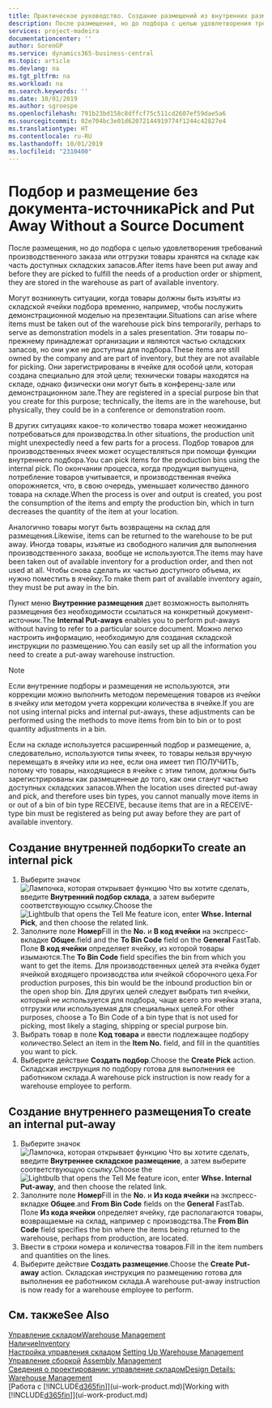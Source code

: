 ```yaml
---
title: Практическое руководство. Создание размещений из внутренних размещений | Документация Майкрософт
description: После размещения, но до подбора с целью удовлетворения требований производственного заказа или отгрузки товары хранятся на складе как часть доступных складских запасов.
services: project-madeira
documentationcenter: ''
author: SorenGP
ms.service: dynamics365-business-central
ms.topic: article
ms.devlang: na
ms.tgt_pltfrm: na
ms.workload: na
ms.search.keywords: ''
ms.date: 10/01/2019
ms.author: sgroespe
ms.openlocfilehash: 791b23bd158c8dffcf75c511cd2607ef59dae5a6
ms.sourcegitcommit: 02e704bc3e01d62072144919774f1244c42827e4
ms.translationtype: HT
ms.contentlocale: ru-RU
ms.lasthandoff: 10/01/2019
ms.locfileid: "2310400"
---
```

# <a name="pick-and-put-away-without-a-source-document"></a><span data-ttu-id="1c608-103">Подбор и размещение без документа-источника</span><span class="sxs-lookup"><span data-stu-id="1c608-103">Pick and Put Away Without a Source Document</span></span>
<span data-ttu-id="1c608-104">После размещения, но до подбора с целью удовлетворения требований производственного заказа или отгрузки товары хранятся на складе как часть доступных складских запасов.</span><span class="sxs-lookup"><span data-stu-id="1c608-104">After items have been put away and before they are picked to fulfill the needs of a production order or shipment, they are stored in the warehouse as part of available inventory.</span></span>  

<span data-ttu-id="1c608-105">Могут возникнуть ситуации, когда товары должны быть изъяты из складской ячейки подбора временно, например, чтобы послужить демонстрационной моделью на презентации.</span><span class="sxs-lookup"><span data-stu-id="1c608-105">Situations can arise where items must be taken out of the warehouse pick bins temporarily, perhaps to serve as demonstration models in a sales presentation.</span></span> <span data-ttu-id="1c608-106">Эти товары по-прежнему принадлежат организации и являются частью складских запасов, но они уже не доступны для подбора.</span><span class="sxs-lookup"><span data-stu-id="1c608-106">These items are still owned by the company and are part of inventory, but they are not available for picking.</span></span> <span data-ttu-id="1c608-107">Они зарегистрированы в ячейке для особой цели, которая создана специально для этой цели; технически товары находятся на складе, однако физически они могут быть в конференц-зале или демонстрационном зале.</span><span class="sxs-lookup"><span data-stu-id="1c608-107">They are registered in a special purpose bin that you create for this purpose; technically, the items are in the warehouse, but physically, they could be in a conference or demonstration room.</span></span>  

<span data-ttu-id="1c608-108">В других ситуациях какое-то количество товара может неожиданно потребоваться для производства.</span><span class="sxs-lookup"><span data-stu-id="1c608-108">In other situations, the production unit might unexpectedly need a few parts for a process.</span></span> <span data-ttu-id="1c608-109">Подбор товаров для производственных ячеек может осуществляться при помощи функции внутреннего подбора.</span><span class="sxs-lookup"><span data-stu-id="1c608-109">You can pick items for the production bins using the internal pick.</span></span> <span data-ttu-id="1c608-110">По окончании процесса, когда продукция выпущена, потребление товаров учитывается, и производственная ячейка опорожняется, что, в свою очередь, уменьшает количество данного товара на складе.</span><span class="sxs-lookup"><span data-stu-id="1c608-110">When the process is over and output is created, you post the consumption of the items and empty the production bin, which in turn decreases the quantity of the item at your location.</span></span>  

<span data-ttu-id="1c608-111">Аналогично товары могут быть возвращены на склад для размещения.</span><span class="sxs-lookup"><span data-stu-id="1c608-111">Likewise, items can be returned to the warehouse to be put away.</span></span> <span data-ttu-id="1c608-112">Иногда товары, изъятые из свободного наличия для выполнения производственного заказа, вообще не используются.</span><span class="sxs-lookup"><span data-stu-id="1c608-112">The items may have been taken out of available inventory for a production order, and then not used at all.</span></span> <span data-ttu-id="1c608-113">Чтобы снова сделать их частью доступного объема, их нужно поместить в ячейку.</span><span class="sxs-lookup"><span data-stu-id="1c608-113">To make them part of available inventory again, they must be put away in the bin.</span></span>  

<span data-ttu-id="1c608-114">Пункт меню **Внутренние размещения** дает возможность выполнять размещения без необходимости ссылаться на конкретный документ-источник.</span><span class="sxs-lookup"><span data-stu-id="1c608-114">The **Internal Put-aways** enables you to perform put-aways without having to refer to a particular source document.</span></span> <span data-ttu-id="1c608-115">Можно легко настроить информацию, необходимую для создания складской инструкции по размещению.</span><span class="sxs-lookup"><span data-stu-id="1c608-115">You can easily set up all the information you need to create a put-away warehouse instruction.</span></span>  

> [!NOTE]  
>  <span data-ttu-id="1c608-116">Если внутренние подборы и размещения не используются, эти коррекции можно выполнить методом перемещения товаров из ячейки в ячейку или методом учета коррекции количества в ячейке.</span><span class="sxs-lookup"><span data-stu-id="1c608-116">If you are not using internal picks and internal put-aways, these adjustments can be performed using the methods to move items from bin to bin or to post quantity adjustments in a bin.</span></span>  
>   
>  <span data-ttu-id="1c608-117">Если на складе используется расширенный подбор и размещение, а, следовательно, используются типы ячеек, то товары нельзя вручную перемещать в ячейку или из нее, если она имеет тип ПОЛУЧИТЬ, потому что товары, находящиеся в ячейке с этим типом, должны быть зарегистрированы как размещенные до того, как они станут частью доступных складских запасов.</span><span class="sxs-lookup"><span data-stu-id="1c608-117">When the location uses directed put-away and pick, and therefore uses bin types, you cannot manually move items in or out of a bin of bin type RECEIVE, because items that are in a RECEIVE-type bin must be registered as being put away before they are part of available inventory.</span></span>  

## <a name="to-create-an-internal-pick"></a><span data-ttu-id="1c608-118">Создание внутренней подборки</span><span class="sxs-lookup"><span data-stu-id="1c608-118">To create an internal pick</span></span>  
1.  <span data-ttu-id="1c608-119">Выберите значок ![Лампочка, которая открывает функцию Что вы хотите сделать](media/ui-search/search_small.png "Что вы хотите сделать"), введите **Внутренний подбор склада**, а затем выберите соответствующую ссылку.</span><span class="sxs-lookup"><span data-stu-id="1c608-119">Choose the ![Lightbulb that opens the Tell Me feature](media/ui-search/search_small.png "Tell me what you want to do") icon, enter **Whse. Internal Pick**, and then choose the related link.</span></span>  
2.  <span data-ttu-id="1c608-120">Заполните поле **Номер**</span><span class="sxs-lookup"><span data-stu-id="1c608-120">Fill in the **No.**</span></span> <span data-ttu-id="1c608-121">и **В код ячейки** на экспресс-вкладке **Общее**.</span><span class="sxs-lookup"><span data-stu-id="1c608-121">field and the **To Bin Code** field on the **General** FastTab.</span></span> <span data-ttu-id="1c608-122">Поле **В код ячейки** определяет ячейку, из которой товары изымаются.</span><span class="sxs-lookup"><span data-stu-id="1c608-122">The **To Bin Code** field specifies the bin from which you want to get the items.</span></span> <span data-ttu-id="1c608-123">Для производственных целей эта ячейка будет ячейкой входящего производства или ячейкой сборочного цеха.</span><span class="sxs-lookup"><span data-stu-id="1c608-123">For production purposes, this bin would be the inbound production bin or the open shop bin.</span></span> <span data-ttu-id="1c608-124">Для других целей следует выбрать тип ячейки, который не используется для подбора, чаще всего это ячейка этапа, отгрузки или используемая для специальных целей.</span><span class="sxs-lookup"><span data-stu-id="1c608-124">For other purposes, choose a To Bin Code of a bin type that is not used for picking, most likely a staging, shipping or special purpose bin.</span></span>  
3.  <span data-ttu-id="1c608-125">Выбрать товар в поле **Код товара** и ввести подлежащее подбору количество.</span><span class="sxs-lookup"><span data-stu-id="1c608-125">Select an item in the **Item No.** field, and fill in the quantities you want to pick.</span></span>  
4. <span data-ttu-id="1c608-126">Выберите действие **Создать подбор**.</span><span class="sxs-lookup"><span data-stu-id="1c608-126">Choose the **Create Pick** action.</span></span> <span data-ttu-id="1c608-127">Складская инструкция по подбору готова для выполнения ее работником склада.</span><span class="sxs-lookup"><span data-stu-id="1c608-127">A warehouse pick instruction is now ready for a warehouse employee to perform.</span></span>  

## <a name="to-create-an-internal-put-away"></a><span data-ttu-id="1c608-128">Создание внутреннего размещения</span><span class="sxs-lookup"><span data-stu-id="1c608-128">To create an internal put-away</span></span>  
1.  <span data-ttu-id="1c608-129">Выберите значок ![Лампочка, которая открывает функцию Что вы хотите сделать](media/ui-search/search_small.png "Что вы хотите сделать"), введите **Внутреннее складское размещение**, а затем выберите соответствующую ссылку.</span><span class="sxs-lookup"><span data-stu-id="1c608-129">Choose the ![Lightbulb that opens the Tell Me feature](media/ui-search/search_small.png "Tell me what you want to do") icon, enter **Whse. Internal Put-away**, and then choose the related link.</span></span>  
2.  <span data-ttu-id="1c608-130">Заполните поле **Номер**</span><span class="sxs-lookup"><span data-stu-id="1c608-130">Fill in the **No.**</span></span> <span data-ttu-id="1c608-131">и **Из кода ячейки** на экспресс-вкладке **Общее**.</span><span class="sxs-lookup"><span data-stu-id="1c608-131">and **From Bin Code** fields on the **General** FastTab.</span></span> <span data-ttu-id="1c608-132">Поле **Из кода ячейки** определяет ячейку, где располагаются товары, возвращаемые на склад, например с производства.</span><span class="sxs-lookup"><span data-stu-id="1c608-132">The **From Bin Code** field specifies the bin where the items being returned to the warehouse, perhaps from production, are located.</span></span>  
3.  <span data-ttu-id="1c608-133">Ввести в строки номера и количества товаров.</span><span class="sxs-lookup"><span data-stu-id="1c608-133">Fill in the item numbers and quantities on the lines.</span></span>  
4.  <span data-ttu-id="1c608-134">Выберите действие **Создать размещение**.</span><span class="sxs-lookup"><span data-stu-id="1c608-134">Choose the **Create Put-away** action.</span></span> <span data-ttu-id="1c608-135">Складская инструкция по размещению готова для выполнения ее работником склада.</span><span class="sxs-lookup"><span data-stu-id="1c608-135">A warehouse put-away instruction is now ready for a warehouse employee to perform.</span></span>  

## <a name="see-also"></a><span data-ttu-id="1c608-136">См. также</span><span class="sxs-lookup"><span data-stu-id="1c608-136">See Also</span></span>  
[<span data-ttu-id="1c608-137">Управление складом</span><span class="sxs-lookup"><span data-stu-id="1c608-137">Warehouse Management</span></span>](warehouse-manage-warehouse.md)  
[<span data-ttu-id="1c608-138">Наличие</span><span class="sxs-lookup"><span data-stu-id="1c608-138">Inventory</span></span>](inventory-manage-inventory.md)  
<span data-ttu-id="1c608-139">[Настройка управления складом](warehouse-setup-warehouse.md)   </span><span class="sxs-lookup"><span data-stu-id="1c608-139">[Setting Up Warehouse Management](warehouse-setup-warehouse.md)   </span></span>  
<span data-ttu-id="1c608-140">[Управление сборкой](assembly-assemble-items.md)  </span><span class="sxs-lookup"><span data-stu-id="1c608-140">[Assembly Management](assembly-assemble-items.md)  </span></span>  
[<span data-ttu-id="1c608-141">Сведения о проектировании: управление складом</span><span class="sxs-lookup"><span data-stu-id="1c608-141">Design Details: Warehouse Management</span></span>](design-details-warehouse-management.md)  
<span data-ttu-id="1c608-142">[Работа с [!INCLUDE[d365fin](includes/d365fin_md.md)]](ui-work-product.md)</span><span class="sxs-lookup"><span data-stu-id="1c608-142">[Working with [!INCLUDE[d365fin](includes/d365fin_md.md)]](ui-work-product.md)</span></span>
